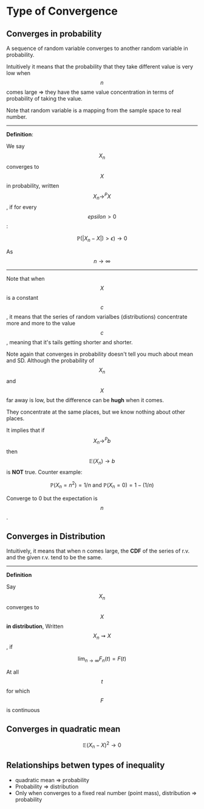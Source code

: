 # Type of Convergence

## Converges in probability
A sequence of random variable converges to another random variable in probability. 

Intuitively it means that the probability that they take different value is very low when $$n$$ comes large => they have the same value concentration in terms of probability of taking the value.

Note that random variable is a mapping from the sample space to real number.

---
**Definition**:

We say $$X_n$$ converges to $$X$$ in probability, written $$X_n \to^P X$$ ,  if for every $$epsilon > 0$$:

$$
\mathbb{P} (|X_n - X|) > \epsilon) \to 0
$$

As $$n \to \infty$$

---

Note that when $$X$$ is a constant $$c$$, it means that the series of random varialbes (distributions) concentrate more and more to the value $$c$$, meaning that it's tails getting shorter and shorter.  

Note again that converges in probability doesn't tell you much about mean and SD. Although the probability of $$X_n$$ and $$X$$ far away is low, but the difference can be **hugh** when it comes. 

They concentrate at the same places, but we know nothing about other places. 

It implies that if $$X_n \to^P b$$ then $$\mathbb{E}(X_n)\to b$$ is **NOT** true. Counter example:

$$
\mathbb{P}(X_n = n^2) = 1/n \text{ and } \mathbb{P}(X_n = 0) = 1-(1/n)
$$

Converge to 0 but the expectation is $$n$$.



## Converges in Distribution

Intuitively, it means that when n comes large, the **CDF** of the series of r.v. and the given r.v. tend to be the same. 

---
**Definition**

Say $$X_n$$ converges to $$X$$ **in distribution**, Written $$X_n \rightsquigarrow X$$, if 

$$
\lim_{n\to\infty}F_n(t) = F(t)
$$

At all $$t$$ for which $$F$$ is continuous

## Converges in quadratic mean

$$
\mathbb{E}(X_n - X)^2 \to 0
$$

## Relationships betwen types of inequality

* quadratic mean => probability
* Probability => distribution
* Only when converges to a fixed real number (point mass), distribution => probability
